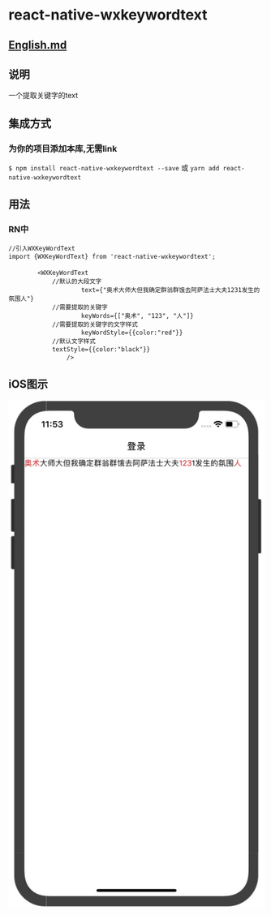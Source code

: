 
# react-native-wxkeywordtext
## [English.md](./README.en.md)
## 说明
一个提取关键字的text

## 集成方式

### 为你的项目添加本库,无需link
`$ npm install react-native-wxkeywordtext --save`
或
`yarn add react-native-wxkeywordtext `


## 用法
### RN中
```
//引入WXKeyWordText
import {WXKeyWordText} from 'react-native-wxkeywordtext';

		<WXKeyWordText
			//默认的大段文字
                    text={"奥术大师大但我确定群翁群饿去阿萨法士大夫1231发生的氛围人"}
			//需要提取的关键字
                    keyWords={["奥术", "123", "人"]}
			//需要提取的关键字的文字样式
                    keyWordStyle={{color:"red"}}
			//默认文字样式
		    textStyle={{color:"black"}}
                />

```







## iOS图示
![ios1](./images/image1.png)